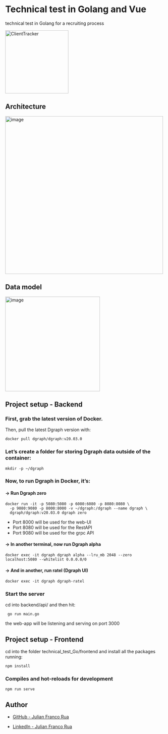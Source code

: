 # Technical test in Golang and Vue 
technical test in Golang for a recruiting process

<img width="200" alt="ClientTracker" src="https://user-images.githubusercontent.com/53787841/100001129-a7483580-2d90-11eb-8274-6fcbdd062ec4.png">

## Architecture

<img width="500" alt="image" src="https://user-images.githubusercontent.com/53787841/100014959-2d6e7700-2da5-11eb-9a88-ac762792c110.png">


## Data model

<img width="300" alt="image" src="https://user-images.githubusercontent.com/53787841/100007872-b502b880-2d9a-11eb-8c52-7c0252d7bdb4.png">

## Project setup - Backend

### First, grab the latest version of Docker.

Then, pull the latest Dgraph version with:

```
docker pull dgraph/dgraph:v20.03.0
```

### Let’s create a folder for storing Dgraph data outside of the container:
```
mkdir -p ~/dgraph
```

### Now, to run Dgraph in Docker, it’s:
#### → Run Dgraph zero
```
docker run -it -p 5080:5080 -p 6080:6080 -p 8080:8080 \
  -p 9080:9080 -p 8000:8000 -v ~/dgraph:/dgraph --name dgraph \
  dgraph/dgraph:v20.03.0 dgraph zero
```
* Port 8000 will be used for the web-UI
* Port 8080 will be used for the RestAPI
* Port 9080 will be used for the grpc API 

#### → In another terminal, now run Dgraph alpha
```
docker exec -it dgraph dgraph alpha --lru_mb 2048 --zero localhost:5080 --whitelist 0.0.0.0/0
```
#### → And in another, run ratel (Dgraph UI)
```
docker exec -it dgraph dgraph-ratel
```

### Start the server
cd into backend/api/ and then hit:
```
 go run main.go
```
the web-app will be listening and serving on port 3000

## Project setup - Frontend

cd into the folder technical_test_Go/frontend and install all the packages running:
```
npm install
```

### Compiles and hot-reloads for development
```
npm run serve
```

## Author

* [GitHub - Julian Franco Rua](https://github.com/julianfrancor)

* [LinkedIn - Julian Franco Rua](https://www.linkedin.com/in/julianfrancor/)